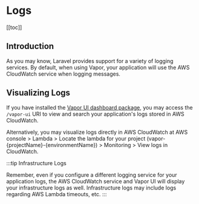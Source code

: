 # Logs

[[toc]]

## Introduction

As you may know, Laravel provides support for a variety of logging services. By default, when using Vapor, your application will use the AWS CloudWatch service when logging messages.

## Visualizing Logs

If you have installed the [Vapor UI dashboard package](./../introduction.html#installing-the-vapor-ui-dashboard), you may access the `/vapor-ui` URI to view and search your application's logs stored in AWS CloudWatch.

Alternatively, you may visualize logs directly in AWS CloudWatch at AWS console > Lambda > Locate the lambda for your project (vapor-{projectName}-{environmentName}) > Monitoring > View logs in CloudWatch.

:::tip Infrastructure Logs

Remember, even if you configure a different logging service for your application logs, the AWS CloudWatch service and Vapor UI will display your infrastructure logs as well. Infrastructure logs may include logs regarding AWS Lambda timeouts, etc.
:::
